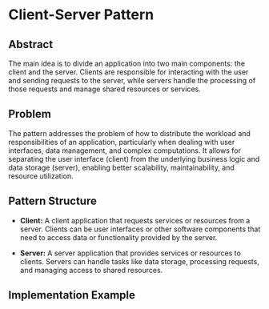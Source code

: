 # Client-Server Pattern

## Abstract

The main idea is to divide an application into two main components: the client and the server.
Clients are responsible for interacting with the user and sending requests to the server,
while servers handle the processing of those requests and manage shared resources or services. 

## Problem

The pattern addresses the problem of how to distribute the workload and
responsibilities of an application, particularly when dealing with user interfaces, data
management, and complex computations. It allows for separating the user interface (client)
from the underlying business logic and data storage (server), enabling better scalability,
maintainability, and resource utilization. 

## Pattern Structure

- **Client:** A client application that requests services or resources from a server.
Clients can be user interfaces or other software components that need to access data or functionality
provided by the server.

- **Server:** A server application that provides services or resources to clients. Servers can
handle tasks like data storage, processing requests, and managing access to shared resources.

## Implementation Example




